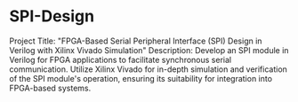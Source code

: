 # SPI-Design
Project Title: "FPGA-Based Serial Peripheral Interface (SPI) Design in Verilog with Xilinx Vivado Simulation"
Description:
Develop an SPI module in Verilog for FPGA applications to facilitate synchronous serial communication.
Utilize Xilinx Vivado for in-depth simulation and verification of the SPI module's operation, ensuring its suitability for integration into FPGA-based systems.
